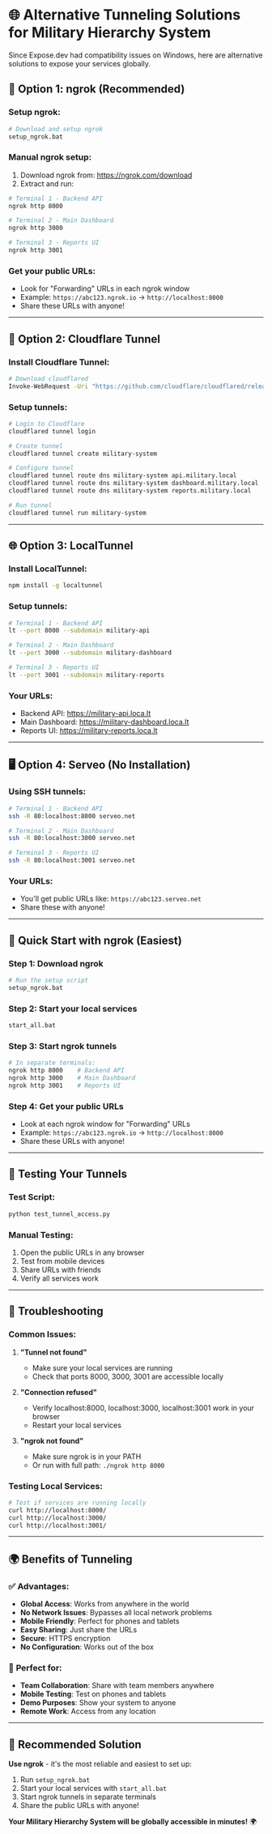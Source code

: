 # 🌐 Alternative Tunneling Solutions for Military Hierarchy System

Since Expose.dev had compatibility issues on Windows, here are alternative solutions to expose your services globally.

## 🚀 **Option 1: ngrok (Recommended)**

### **Setup ngrok:**
```bash
# Download and setup ngrok
setup_ngrok.bat
```

### **Manual ngrok setup:**
1. Download ngrok from: https://ngrok.com/download
2. Extract and run:
```bash
# Terminal 1 - Backend API
ngrok http 8000

# Terminal 2 - Main Dashboard  
ngrok http 3000

# Terminal 3 - Reports UI
ngrok http 3001
```

### **Get your public URLs:**
- Look for "Forwarding" URLs in each ngrok window
- Example: `https://abc123.ngrok.io` → `http://localhost:8000`
- Share these URLs with anyone!

---

## 🔧 **Option 2: Cloudflare Tunnel**

### **Install Cloudflare Tunnel:**
```bash
# Download cloudflared
Invoke-WebRequest -Uri "https://github.com/cloudflare/cloudflared/releases/latest/download/cloudflared-windows-amd64.exe" -OutFile "cloudflared.exe"
```

### **Setup tunnels:**
```bash
# Login to Cloudflare
cloudflared tunnel login

# Create tunnel
cloudflared tunnel create military-system

# Configure tunnel
cloudflared tunnel route dns military-system api.military.local
cloudflared tunnel route dns military-system dashboard.military.local
cloudflared tunnel route dns military-system reports.military.local

# Run tunnel
cloudflared tunnel run military-system
```

---

## 🌐 **Option 3: LocalTunnel**

### **Install LocalTunnel:**
```bash
npm install -g localtunnel
```

### **Setup tunnels:**
```bash
# Terminal 1 - Backend API
lt --port 8000 --subdomain military-api

# Terminal 2 - Main Dashboard
lt --port 3000 --subdomain military-dashboard

# Terminal 3 - Reports UI  
lt --port 3001 --subdomain military-reports
```

### **Your URLs:**
- Backend API: https://military-api.loca.lt
- Main Dashboard: https://military-dashboard.loca.lt
- Reports UI: https://military-reports.loca.lt

---

## 🖥️ **Option 4: Serveo (No Installation)**

### **Using SSH tunnels:**
```bash
# Terminal 1 - Backend API
ssh -R 80:localhost:8000 serveo.net

# Terminal 2 - Main Dashboard
ssh -R 80:localhost:3000 serveo.net

# Terminal 3 - Reports UI
ssh -R 80:localhost:3001 serveo.net
```

### **Your URLs:**
- You'll get public URLs like: `https://abc123.serveo.net`
- Share these with anyone!

---

## 🎯 **Quick Start with ngrok (Easiest)**

### **Step 1: Download ngrok**
```bash
# Run the setup script
setup_ngrok.bat
```

### **Step 2: Start your local services**
```bash
start_all.bat
```

### **Step 3: Start ngrok tunnels**
```bash
# In separate terminals:
ngrok http 8000    # Backend API
ngrok http 3000    # Main Dashboard  
ngrok http 3001    # Reports UI
```

### **Step 4: Get your public URLs**
- Look at each ngrok window for "Forwarding" URLs
- Example: `https://abc123.ngrok.io` → `http://localhost:8000`
- Share these URLs with anyone!

---

## 📱 **Testing Your Tunnels**

### **Test Script:**
```bash
python test_tunnel_access.py
```

### **Manual Testing:**
1. Open the public URLs in any browser
2. Test from mobile devices
3. Share URLs with friends
4. Verify all services work

---

## 🔧 **Troubleshooting**

### **Common Issues:**

1. **"Tunnel not found"**
   - Make sure your local services are running
   - Check that ports 8000, 3000, 3001 are accessible locally

2. **"Connection refused"**
   - Verify localhost:8000, localhost:3000, localhost:3001 work in your browser
   - Restart your local services

3. **"ngrok not found"**
   - Make sure ngrok is in your PATH
   - Or run with full path: `./ngrok http 8000`

### **Testing Local Services:**
```bash
# Test if services are running locally
curl http://localhost:8000/
curl http://localhost:3000/
curl http://localhost:3001/
```

---

## 🌍 **Benefits of Tunneling**

### ✅ **Advantages:**
- **Global Access**: Works from anywhere in the world
- **No Network Issues**: Bypasses all local network problems
- **Mobile Friendly**: Perfect for phones and tablets
- **Easy Sharing**: Just share the URLs
- **Secure**: HTTPS encryption
- **No Configuration**: Works out of the box

### 🎯 **Perfect for:**
- **Team Collaboration**: Share with team members anywhere
- **Mobile Testing**: Test on phones and tablets
- **Demo Purposes**: Show your system to anyone
- **Remote Work**: Access from any location

---

## 🚀 **Recommended Solution**

**Use ngrok** - it's the most reliable and easiest to set up:

1. Run `setup_ngrok.bat`
2. Start your local services with `start_all.bat`
3. Start ngrok tunnels in separate terminals
4. Share the public URLs with anyone!

**Your Military Hierarchy System will be globally accessible in minutes!** 🌍
